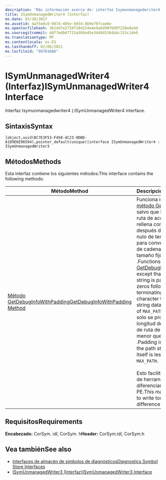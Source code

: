 ```yaml
---
description: 'Más información acerca de: interfaz Isymunmanagedwriter4 ('
title: ISymUnmanagedWriter4 (Interfaz)
ms.date: 03/30/2017
ms.assetid: 4af5e8c0-987d-405e-b934-8b9e70fcae6e
ms.openlocfilehash: 3814d7e2728f28d224a4e9a6d99f699f220e8a4d
ms.sourcegitcommit: ddf7edb67715a5b9a45e3dd44536dabc153c1de0
ms.translationtype: MT
ms.contentlocale: es-ES
ms.lasthandoff: 02/06/2021
ms.locfileid: "99761686"
---
```

# <a name="isymunmanagedwriter4-interface"></a><span data-ttu-id="4398f-103">ISymUnmanagedWriter4 (Interfaz)</span><span class="sxs-lookup"><span data-stu-id="4398f-103">ISymUnmanagedWriter4 Interface</span></span>

<span data-ttu-id="4398f-104">Interfaz Isymunmanagedwriter4 (.</span><span class="sxs-lookup"><span data-stu-id="4398f-104">ISymUnmanagedWriter4 interface.</span></span>  
  
## <a name="syntax"></a><span data-ttu-id="4398f-105">Sintaxis</span><span class="sxs-lookup"><span data-stu-id="4398f-105">Syntax</span></span>  
  
```idl  
[object,uuid(BC7E3F53-F458-4C23-9DBD-A189E6E96594),pointer_default(unique)]interface ISymUnmanagedWriter4 : ISymUnmanagedWriter3  
```  
  
## <a name="methods"></a><span data-ttu-id="4398f-106">Métodos</span><span class="sxs-lookup"><span data-stu-id="4398f-106">Methods</span></span>  

 <span data-ttu-id="4398f-107">Esta interfaz contiene los siguientes métodos:</span><span class="sxs-lookup"><span data-stu-id="4398f-107">This interface contains the following methods:</span></span>  
  
|<span data-ttu-id="4398f-108">Método</span><span class="sxs-lookup"><span data-stu-id="4398f-108">Method</span></span>|<span data-ttu-id="4398f-109">Descripción</span><span class="sxs-lookup"><span data-stu-id="4398f-109">Description</span></span>|  
|------------|-----------------|  
|[<span data-ttu-id="4398f-110">Método GetDebugInfoWithPadding</span><span class="sxs-lookup"><span data-stu-id="4398f-110">GetDebugInfoWithPadding Method</span></span>](isymunmanagedwriter4-getdebuginfowithpadding-method.md)|<span data-ttu-id="4398f-111">Funciona igual que el [método GetDebugInfo](isymunmanagedwriter-getdebuginfo-method.md) , salvo que la cadena de ruta de acceso se rellena con ceros después del carácter nulo de terminación para convertir los datos de cadena en un tamaño fijo de `MAX_PATH` .</span><span class="sxs-lookup"><span data-stu-id="4398f-111">Functions the same as [GetDebugInfo Method](isymunmanagedwriter-getdebuginfo-method.md) except that the path string is padded with zeros following the terminating null character to make the string data a fixed size of `MAX_PATH`.</span></span> <span data-ttu-id="4398f-112">El relleno solo se proporciona si la longitud de la cadena de ruta de acceso es menor que `MAX_PATH` .</span><span class="sxs-lookup"><span data-stu-id="4398f-112">Padding is only given if the path string length itself is less than `MAX_PATH`.</span></span><br /><br /> <span data-ttu-id="4398f-113">Esto facilita la escritura de herramientas que diferencian los archivos PE.</span><span class="sxs-lookup"><span data-stu-id="4398f-113">This makes it easier to write tools that difference PE files.</span></span>|  
  
## <a name="requirements"></a><span data-ttu-id="4398f-114">Requisitos</span><span class="sxs-lookup"><span data-stu-id="4398f-114">Requirements</span></span>  

 <span data-ttu-id="4398f-115">**Encabezado:** CorSym. idl, CorSym. h</span><span class="sxs-lookup"><span data-stu-id="4398f-115">**Header:** CorSym.idl, CorSym.h</span></span>  
  
## <a name="see-also"></a><span data-ttu-id="4398f-116">Vea también</span><span class="sxs-lookup"><span data-stu-id="4398f-116">See also</span></span>

- [<span data-ttu-id="4398f-117">Interfaces de almacén de símbolos de diagnósticos</span><span class="sxs-lookup"><span data-stu-id="4398f-117">Diagnostics Symbol Store Interfaces</span></span>](diagnostics-symbol-store-interfaces.md)
- [<span data-ttu-id="4398f-118">ISymUnmanagedWriter3 (Interfaz)</span><span class="sxs-lookup"><span data-stu-id="4398f-118">ISymUnmanagedWriter3 Interface</span></span>](isymunmanagedwriter3-interface.md)
